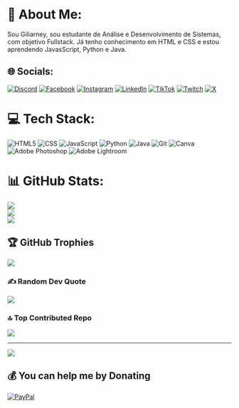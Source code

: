 # 💫 About Me:
Sou Giliarney, sou estudante de Análise e Desenvolvimento de Sistemas, com objetivo Fullstack.
Já tenho conhecimento em HTML e CSS e estou aprendendo JavasScript, Python e Java.


## 🌐 Socials:
[![Discord](https://img.shields.io/badge/Discord-%237289DA.svg?logo=discord&logoColor=white)](https://discord.gg/tk#1478) [![Facebook](https://img.shields.io/badge/Facebook-%231877F2.svg?logo=Facebook&logoColor=white)](https://facebook.com/Giliarney) [![Instagram](https://img.shields.io/badge/Instagram-%23E4405F.svg?logo=Instagram&logoColor=white)](https://instagram.com/Giliarney) [![LinkedIn](https://img.shields.io/badge/LinkedIn-%230077B5.svg?logo=linkedin&logoColor=white)](https://linkedin.com/in/Giliarney) [![TikTok](https://img.shields.io/badge/TikTok-%23000000.svg?logo=TikTok&logoColor=white)](https://tiktok.com/@Giliarney) [![Twitch](https://img.shields.io/badge/Twitch-%239146FF.svg?logo=Twitch&logoColor=white)](https://twitch.tv/tknnfps) [![X](https://img.shields.io/badge/X-black.svg?logo=X&logoColor=white)](https://x.com/Giliarney) 

# 💻 Tech Stack:
![HTML5](https://img.shields.io/badge/html5-%23E34F26.svg?style=flat&logo=html5&logoColor=white) ![CSS](https://img.shields.io/badge/css-%231572B6.svg?style=flat&logo=css3&logoColor=white) ![JavaScript](https://img.shields.io/badge/javascript-%23323330.svg?style=flat&logo=javascript&logoColor=%23F7DF1E) ![Python](https://img.shields.io/badge/python-3670A0?style=flat&logo=python&logoColor=ffdd54) ![Java](https://img.shields.io/badge/java-%23ED8B00.svg?style=flat&logo=openjdk&logoColor=white) ![Git](https://img.shields.io/badge/git-%23F05033.svg?style=flat&logo=git&logoColor=white) ![Canva](https://img.shields.io/badge/Canva-%2300C4CC.svg?style=flat&logo=Canva&logoColor=white)  ![Adobe Photoshop](https://img.shields.io/badge/adobe%20photoshop-%2331A8FF.svg?style=flat&logo=adobe%20photoshop&logoColor=white)  ![Adobe Lightroom](https://img.shields.io/badge/Adobe%20Lightroom-31A8FF.svg?style=flat&logo=Adobe%20Lightroom&logoColor=white)
# 📊 GitHub Stats:
![](https://github-readme-stats.vercel.app/api?username=Giliarney&theme=algolia&hide_border=true&include_all_commits=false&count_private=false)<br/>
![](https://github-readme-streak-stats.herokuapp.com/?user=Giliarney&theme=algolia&hide_border=true)<br/>
![](https://github-readme-stats.vercel.app/api/top-langs/?username=Giliarney&theme=algolia&hide_border=true&include_all_commits=false&count_private=false&layout=compact)

## 🏆 GitHub Trophies
![](https://github-profile-trophy.vercel.app/?username=Giliarney&theme=onestar&no-frame=true&no-bg=true&margin-w=4)

### ✍️ Random Dev Quote
![](https://quotes-github-readme.vercel.app/api?type=horizontal&theme=tokyonight)

### 🔝 Top Contributed Repo
![](https://github-contributor-stats.vercel.app/api?username=Giliarney&limit=5&theme=onestar&combine_all_yearly_contributions=true)

---
[![](https://visitcount.itsvg.in/api?id=Giliarney&icon=5&color=1)](https://visitcount.itsvg.in)

  ## 💰 You can help me by Donating
  [![PayPal](https://img.shields.io/badge/PayPal-00457C?style=for-the-badge&logo=paypal&logoColor=white)](https://paypal.me/Giliarney) 

  
<!-- Proudly created with GPRM ( https://gprm.itsvg.in ) -->
